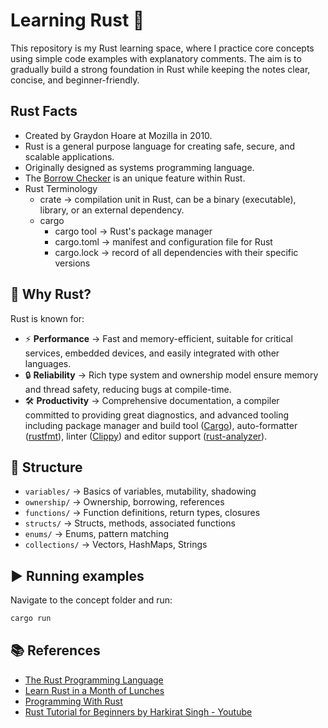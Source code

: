 # Learning Rust 🚀

This repository is my Rust learning space, where I practice core concepts using simple code examples with explanatory comments. The aim is to gradually build a strong foundation in Rust while keeping the notes clear, concise, and beginner-friendly.

## Rust Facts
- Created by Graydon Hoare at Mozilla in 2010.
- Rust is a general purpose language for creating safe, secure, and scalable applications.
- Originally designed as systems programming language.
- The [Borrow Checker](https://doc.rust-lang.org/book/ch04-00-understanding-ownership.html) is an unique feature within Rust.
- Rust Terminology
  - crate → compilation unit in Rust, can be a binary (executable), library, or an external dependency.
  - cargo 
    - cargo tool → Rust's package manager
    - cargo.toml → manifest and configuration file for Rust
    - cargo.lock → record of all dependencies with their specific versions

## 🦀 Why Rust?

Rust is known for:
- ⚡ **Performance** → Fast and memory-efficient, suitable for critical services, embedded devices, and easily integrated with other languages.
- 🔒 **Reliability** → Rich type system and ownership model ensure memory and thread safety, reducing bugs at compile-time.
- 🛠️ **Productivity** → Comprehensive documentation, a compiler committed to providing great diagnostics, and advanced tooling including package manager and build tool ([Cargo](https://github.com/rust-lang/cargo)), auto-formatter ([rustfmt](https://github.com/rust-lang/rustfmt)), linter ([Clippy](https://github.com/rust-lang/rust-clippy)) and editor support ([rust-analyzer](https://github.com/rust-lang/rust-analyzer)).

## 📂 Structure
- `variables/` → Basics of variables, mutability, shadowing
- `ownership/` → Ownership, borrowing, references
- `functions/` → Function definitions, return types, closures
- `structs/` → Structs, methods, associated functions
- `enums/` → Enums, pattern matching
- `collections/` → Vectors, HashMaps, Strings

## ▶️ Running examples
Navigate to the concept folder and run:
```bash
cargo run
```

## 📚 References
- [The Rust Programming Language](https://doc.rust-lang.org/book/)  
- [Learn Rust in a Month of Lunches](https://www.manning.com/books/learn-rust-in-a-month-of-lunches/)  
- [Programming With Rust](https://www.oreilly.com/library/view/programming-with-rust/9780137889754/)
- [Rust Tutorial for Beginners by Harkirat Singh - Youtube](https://www.youtube.com/watch?v=qP7LzZqGh30&t=4110s&ab_channel=HarkiratSingh)